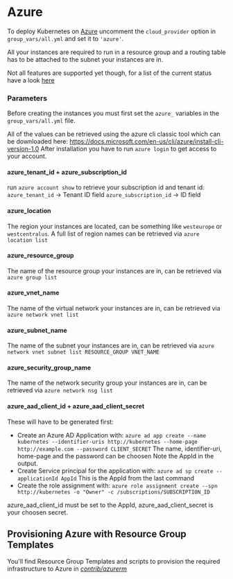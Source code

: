 Azure
===============

To deploy Kubernetes on [Azure](https://azure.microsoft.com) uncomment the `cloud_provider` option in `group_vars/all.yml` and set it to `'azure'`.

All your instances are required to run in a resource group and a routing table has to be attached to the subnet your instances are in.

Not all features are supported yet though, for a list of the current status have a look [here](https://github.com/colemickens/azure-kubernetes-status)

### Parameters

Before creating the instances you must first set the `azure_` variables in the `group_vars/all.yml` file.

All of the values can be retrieved using the azure cli classic tool which can be downloaded here: https://docs.microsoft.com/en-us/cli/azure/install-cli-version-1.0
After installation you have to run `azure login` to get access to your account.


#### azure\_tenant\_id + azure\_subscription\_id
run `azure account show` to retrieve your subscription id and tenant id:
`azure_tenant_id` -> Tenant ID field
`azure_subscription_id` -> ID field


#### azure\_location
The region your instances are located, can be something like `westeurope` or `westcentralus`. A full list of region names can be retrieved via `azure location list`


#### azure\_resource\_group
The name of the resource group your instances are in, can be retrieved via `azure group list`

#### azure\_vnet\_name
The name of the virtual network your instances are in, can be retrieved via `azure network vnet list`

#### azure\_subnet\_name
The name of the subnet your instances are in, can be retrieved via `azure network vnet subnet list RESOURCE_GROUP VNET_NAME`

#### azure\_security\_group\_name
The name of the network security group your instances are in, can be retrieved via `azure network nsg list`

#### azure\_aad\_client\_id + azure\_aad\_client\_secret
These will have to be generated first:
- Create an Azure AD Application with:
`azure ad app create --name kubernetes --identifier-uris http://kubernetes --home-page http://example.com --password CLIENT_SECRET` 
The name, identifier-uri, home-page and the password can be choosen
Note the AppId in the output.
- Create Service principal for the application with:
`azure ad sp create --applicationId AppId`
This is the AppId from the last command
- Create the role assignment with:
`azure role assignment create --spn http://kubernetes -o "Owner" -c /subscriptions/SUBSCRIPTION_ID`

azure\_aad\_client\_id must be set to the AppId, azure\_aad\_client\_secret is your choosen secret.

## Provisioning Azure with Resource Group Templates

You'll find Resource Group Templates and scripts to provision the required infrastructure to Azure in [*contrib/azurerm*](../contrib/azurerm/README.md)
